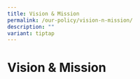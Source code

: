 ```yaml
---
title: Vision & Mission
permalink: /our-policy/vision-n-mission/
description: ""
variant: tiptap
---
```

<h1><strong>Vision &amp; Mission</strong></h1>
<p></p>